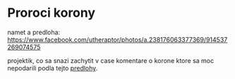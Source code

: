 # Proroci korony

namet a predloha: https://www.facebook.com/utheraptor/photos/a.238176063377369/914537269074575

projektik, co sa snazi zachytit v case komentare o korone ktore sa moc nepodarili podla tejto [predlohy](https://www.facebook.com/utheraptor/photos/a.238176063377369/914537269074575).


